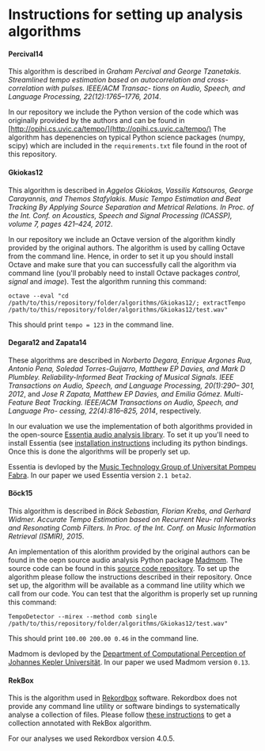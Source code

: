 # Instructions for setting up analysis algorithms

#### Percival14

This algorithm is described in *Graham Percival and George Tzanetakis. Streamlined tempo estimation based on autocorrelation and cross-correlation with pulses. IEEE/ACM Transac- tions on Audio, Speech, and Language Processing, 22(12):1765–1776, 2014*.

In our repository we include the Python version of the code which was originally provided by the authors and can be found in  [http://opihi.cs.uvic.ca/tempo/](http://opihi.cs.uvic.ca/tempo/) 
The algorithm has depenencies on typical Python science packages (numpy, scipy) which are included in the ```requirements.txt``` file found in the root of this repository.


#### Gkiokas12

This algorithm is described in *Aggelos Gkiokas, Vassilis Katsouros, George Carayannis, and Themos Stafylakis. Music Tempo Estimation and Beat Tracking By Applying Source Separation and Metrical Relations. In Proc. of the Int. Conf. on Acoustics, Speech and Signal Processing (ICASSP), volume 7, pages 421–424, 2012*.

In our repository we include an Octave version of the algorithm kindly provided by the original authors. The algorithm is used by calling Octave from the command line. Hence, in order to set it up you should install Octave and make sure that you can successfully call the algorithm via command line (you'll probably need to install Octave packages *control*, *signal* and *image*). Test the algorithm running this command:

```
octave --eval "cd /path/to/this/repository/folder/algorithms/Gkiokas12/; extractTempo /path/to/this/repository/folder/algorithms/Gkiokas12/test.wav"
```

This should print ```tempo = 123``` in the command line.


#### Degara12 and Zapata14

These algorithms are described in *Norberto Degara, Enrique Argones Rua, Antonio Pena, Soledad Torres-Guijarro, Matthew EP Davies, and Mark D Plumbley. Reliability-Informed Beat Tracking of Musical Signals. IEEE Transactions on Audio, Speech, and Language Processing, 20(1):290– 301, 2012*, and 
*Jose R Zapata, Matthew EP Davies, and Emilia Gómez. Multi-Feature Beat Tracking. IEEE/ACM Transactions on Audio, Speech, and Language Pro- cessing, 22(4):816–825, 2014*, respectively.

In our evaluation we use the implementation of both algorithms provided in the open-source [Essentia audio analysis library](http://essentia.upf.edu). To set it up you'll need to install Essentia (see [installation instructions](http://essentia.upf.edu/documentation/installing.html) including its python bindings.
Once this is done the algorithms will be properly set up.

Essentia is devloped by the [Music Technology Group of Universitat Pompeu Fabra](http://mtg.upf.edu).
In our paper we used Essentia version ```2.1 beta2```.


#### Böck15

This algorithm is described in *Böck Sebastian, Florian Krebs, and Gerhard Widmer. Accurate Tempo Estimation based on Recurrent Neu- ral Networks and Resonating Comb Filters. In Proc. of the Int. Conf. on Music Information Retrieval (ISMIR), 2015*.

An implementation of this alorithm provided by the original authors can be found in the oepn source audio analysis Python package [Madmom](https://madmom.readthedocs.io/en/latest/). The source code can be found in this [source code repository](https://github.com/CPJKU/madmom). To set up the algorithm please follow the instructions described in their repository. Once set up, the algorithm will be available as a command line utility which we call from our code. You can test that the algorithm is properly set up running this command:

```
TempoDetector --mirex --method comb single /path/to/this/repository/folder/algorithms/Gkiokas12/test.wav"
```

This should print ```100.00 200.00 0.46``` in the command line.

Madmom is devloped by the [Department of Computational Perception of Johannes Kepler Universität](http://www.cp.jku.at).
In our paper we used Madmom version ```0.13```.


#### RekBox

This is the algorithm used in [Rekordbox](http://rekordbox.com) software.
Rekordbox does not provide any command line utility or software bindings to systematically analyse a collection of files.
Please follow [these instructions](analyze_dataset.md#rekbox) to get a collection annotated with RekBox algorithm.

For our analyses we used Rekordbox version 4.0.5.
